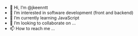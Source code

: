- 👋 Hi, I’m @jkeenntt
- 👀 I’m interested in software development (front and backend)
- 🌱 I’m currently learning JavaScript
- 💞️ I’m looking to collaborate on ...
- 📫 How to reach me ...

<!---
jkeenntt/jkeenntt is a ✨ special ✨ repository because its `README.md` (this file) appears on your GitHub profile.
You can click the Preview link to take a look at your changes.
--->
